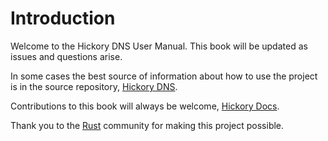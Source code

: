 # Introduction

Welcome to the Hickory DNS User Manual. This book will be updated as issues and questions arise.

In some cases the best source of information about how to use the project is in the source repository, [Hickory DNS](https://github.com/hickory-dns/hickory-dns).

Contributions to this book will always be welcome, [Hickory Docs](https://github.com/hickory-dns/hickory-docs/book).

Thank you to the [Rust](https://www.rust-lang.org) community for making this project possible.
